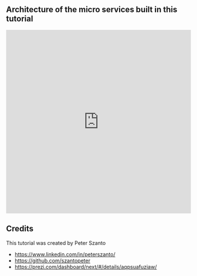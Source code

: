 ## Architecture of the micro services built in this tutorial 

<iframe frameborder="0" style="width:100%;height:500px;" src="https://www.draw.io/?lightbox=1&highlight=0000ff&edit=_blank&layers=1&nav=1#G1_4zt303ui6_0TpxQwMu08XfvqN0XpPvU"></iframe>

## Credits

This tutorial was created by Peter Szanto

* https://www.linkedin.com/in/peterszanto/
* https://github.com/szantopeter
* https://prezi.com/dashboard/next/#/details/aqpsuafuziaw/

